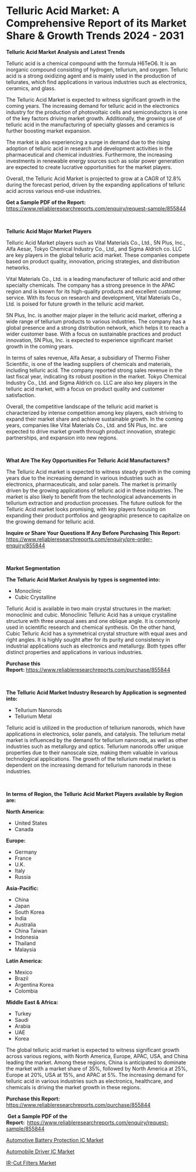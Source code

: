 <p><h1>Telluric Acid Market: A Comprehensive Report of its Market Share & Growth Trends 2024 - 2031</h1></p><p><strong>Telluric Acid Market Analysis and Latest Trends</strong></p>
<p><p>Telluric acid is a chemical compound with the formula H6TeO6. It is an inorganic compound consisting of hydrogen, tellurium, and oxygen. Telluric acid is a strong oxidizing agent and is mainly used in the production of tellurates, which find applications in various industries such as electronics, ceramics, and glass.</p><p>The Telluric Acid Market is expected to witness significant growth in the coming years. The increasing demand for telluric acid in the electronics industry for the production of photovoltaic cells and semiconductors is one of the key factors driving market growth. Additionally, the growing use of telluric acid in the manufacturing of specialty glasses and ceramics is further boosting market expansion.</p><p>The market is also experiencing a surge in demand due to the rising adoption of telluric acid in research and development activities in the pharmaceutical and chemical industries. Furthermore, the increasing investments in renewable energy sources such as solar power generation are expected to create lucrative opportunities for the market players.</p><p>Overall, the Telluric Acid Market is projected to grow at a CAGR of 12.8% during the forecast period, driven by the expanding applications of telluric acid across various end-use industries.</p></p>
<p><strong>Get a Sample PDF of the Report:&nbsp;</strong> <a href="https://www.reliableresearchreports.com/enquiry/request-sample/855844">https://www.reliableresearchreports.com/enquiry/request-sample/855844</a></p>
<p>&nbsp;</p>
<p><strong>Telluric Acid Major Market Players</strong></p>
<p><p>Telluric Acid Market players such as Vital Materials Co., Ltd., 5N Plus, Inc., Alfa Aesar, Tokyo Chemical Industry Co., Ltd., and Sigma Aldrich co. LLC are key players in the global telluric acid market. These companies compete based on product quality, innovation, pricing strategies, and distribution networks.</p><p>Vital Materials Co., Ltd. is a leading manufacturer of telluric acid and other specialty chemicals. The company has a strong presence in the APAC region and is known for its high-quality products and excellent customer service. With its focus on research and development, Vital Materials Co., Ltd. is poised for future growth in the telluric acid market.</p><p>5N Plus, Inc. is another major player in the telluric acid market, offering a wide range of tellurium products to various industries. The company has a global presence and a strong distribution network, which helps it to reach a wider customer base. With a focus on sustainable practices and product innovation, 5N Plus, Inc. is expected to experience significant market growth in the coming years.</p><p>In terms of sales revenue, Alfa Aesar, a subsidiary of Thermo Fisher Scientific, is one of the leading suppliers of chemicals and materials, including telluric acid. The company reported strong sales revenue in the last fiscal year, indicating its robust position in the market. Tokyo Chemical Industry Co., Ltd. and Sigma Aldrich co. LLC are also key players in the telluric acid market, with a focus on product quality and customer satisfaction.</p><p>Overall, the competitive landscape of the telluric acid market is characterized by intense competition among key players, each striving to expand their market share and achieve sustainable growth. In the coming years, companies like Vital Materials Co., Ltd. and 5N Plus, Inc. are expected to drive market growth through product innovation, strategic partnerships, and expansion into new regions.</p></p>
<p>&nbsp;</p>
<p><strong>What Are The Key Opportunities For Telluric Acid Manufacturers?</strong></p>
<p><p>The Telluric Acid market is expected to witness steady growth in the coming years due to the increasing demand in various industries such as electronics, pharmaceuticals, and solar panels. The market is primarily driven by the growing applications of telluric acid in these industries. The market is also likely to benefit from the technological advancements in tellurium extraction and production processes. The future outlook for the Telluric Acid market looks promising, with key players focusing on expanding their product portfolios and geographic presence to capitalize on the growing demand for telluric acid.</p></p>
<p><strong>Inquire or Share Your Questions If Any Before Purchasing This Report:</strong> <a href="https://www.reliableresearchreports.com/enquiry/pre-order-enquiry/855844">https://www.reliableresearchreports.com/enquiry/pre-order-enquiry/855844</a></p>
<p>&nbsp;</p>
<p><strong>Market Segmentation</strong></p>
<p><strong>The Telluric Acid Market Analysis by types is segmented into:</strong></p>
<p><ul><li>Monoclinic</li><li>Cubic Crystalline</li></ul></p>
<p><p>Telluric Acid is available in two main crystal structures in the market: monoclinic and cubic. Monoclinic Telluric Acid has a unique crystalline structure with three unequal axes and one oblique angle. It is commonly used in scientific research and chemical synthesis. On the other hand, Cubic Telluric Acid has a symmetrical crystal structure with equal axes and right angles. It is highly sought after for its purity and consistency in industrial applications such as electronics and metallurgy. Both types offer distinct properties and applications in various industries.</p></p>
<p><strong>Purchase this Report:&nbsp;</strong><a href="https://www.reliableresearchreports.com/purchase/855844">https://www.reliableresearchreports.com/purchase/855844</a></p>
<p>&nbsp;</p>
<p><strong>The Telluric Acid Market Industry Research by Application is segmented into:</strong></p>
<p><ul><li>Tellurium Nanorods</li><li>Tellurium Metal</li></ul></p>
<p><p>Telluric acid is utilized in the production of tellurium nanorods, which have applications in electronics, solar panels, and catalysis. The tellurium metal market is influenced by the demand for tellurium nanorods, as well as other industries such as metallurgy and optics. Tellurium nanorods offer unique properties due to their nanoscale size, making them valuable in various technological applications. The growth of the tellurium metal market is dependent on the increasing demand for tellurium nanorods in these industries.</p></p>
<p>&nbsp;</p>
<p><strong>In terms of Region, the Telluric Acid Market Players available by Region are:</strong></p>
<p>
    <p> <strong> North America: </strong>
        <ul>
            <li>United States</li>
            <li>Canada</li>
        </ul>
        </p> 
    <p> <strong> Europe: </strong>
        <ul>
            <li>Germany</li>
            <li>France</li>
            <li>U.K.</li>
            <li>Italy</li>
            <li>Russia</li>
        </ul>
        </p> 
    <p> <strong> Asia-Pacific: </strong>
        <ul>
            <li>China</li>
            <li>Japan</li>
            <li>South Korea</li>
            <li>India</li>
            <li>Australia</li>
            <li>China Taiwan</li>
            <li>Indonesia</li>
            <li>Thailand</li>
            <li>Malaysia</li>
        </ul>
        </p> 
    <p> <strong> Latin America: </strong>
        <ul>
            <li>Mexico</li>
            <li>Brazil</li>
            <li>Argentina Korea</li>
            <li>Colombia</li>
        </ul>
        </p> 
    <p> <strong> Middle East & Africa: </strong>
        <ul>
            <li>Turkey</li>
            <li>Saudi</li>
            <li>Arabia</li>
            <li>UAE</li>
            <li>Korea</li>
        </ul>
    </p>
    </p>
<p><p>The global telluric acid market is expected to witness significant growth across various regions, with North America, Europe, APAC, USA, and China leading the market. Among these regions, China is anticipated to dominate the market with a market share of 35%, followed by North America at 25%, Europe at 20%, USA at 15%, and APAC at 5%. The increasing demand for telluric acid in various industries such as electronics, healthcare, and chemicals is driving the market growth in these regions.</p></p>
<p><strong>Purchase this Report: </strong><a href="https://www.reliableresearchreports.com/purchase/855844">https://www.reliableresearchreports.com/purchase/855844</a></p>
<p>&nbsp;<strong>Get a Sample PDF of the Report:&nbsp;&nbsp;</strong><a href="https://www.reliableresearchreports.com/enquiry/request-sample/855844">https://www.reliableresearchreports.com/enquiry/request-sample/855844</a></p>
<p><strong></strong></p>
<p><p><a href="https://view.publitas.com/reportprime-1/automotive-battery-protection-ic-market-research-report-reveals-the-latest-trends-and-opportunities-of-this-market-for-period-from-2023-2030/">Automotive Battery Protection IC Market</a></p><p><a href="https://view.publitas.com/reportprime-1/automobile-driver-ic-market-provides-a-comprehensive-analysis-including-a-macro-overview-of-the-market-as-well-as-micro-details-such-as-market-size-and-competitive-landscape/">Automobile Driver IC Market</a></p><p><a href="https://view.publitas.com/reportprime-1/ir-cut-filters-market-furnish-information-about-market-size-market-share-market-dynamics-and-projections-spanning-from-2023-to-2030/">IR-Cut Filters Market</a></p></p>